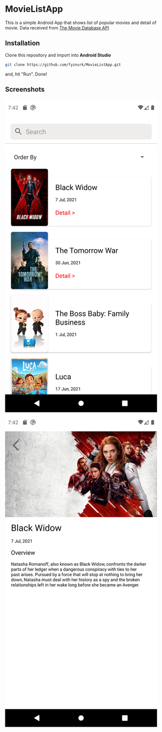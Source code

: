 # MovieListApp

This is a simple Android App that shows list of popular movies and detail of movie. Data received from [The Movie Database API](https://www.themoviedb.org) 

## Installation

Clone this repository and import into **Android Studio**
```bash
git clone https://github.com/fyznurk/MovieListApp.git
```
and, hit "Run". Done!

## Screenshots
![Movie List](https://raw.githubusercontent.com/fyznurk/MovieListApp/master/movie_list.png)
![Movie Detail](https://raw.githubusercontent.com/fyznurk/MovieListApp/master/movie_detail.png)
